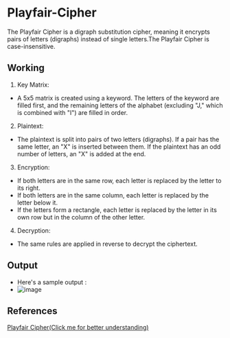# Playfair-Cipher
The Playfair Cipher is a digraph substitution cipher, meaning it encrypts pairs of letters (digraphs) instead of single letters.The Playfair Cipher is case-insensitive.
## Working
1. Key Matrix:
- A 5x5 matrix is created using a keyword. The letters of the keyword are filled first, and the remaining letters of the alphabet (excluding "J," which is combined with "I") are filled in order.
2. Plaintext:
- The plaintext is split into pairs of two letters (digraphs). If a pair has the same letter, an "X" is inserted between them. If the plaintext has an odd number of letters, an "X" is added at the end.
3. Encryption:
- If both letters are in the same row, each letter is replaced by the letter to its right.
- If both letters are in the same column, each letter is replaced by the letter below it.
- If the letters form a rectangle, each letter is replaced by the letter in its own row but in the column of the other letter.
4. Decryption:
- The same rules are applied in reverse to decrypt the ciphertext.
## Output
- Here's a sample output :
- ![image](https://github.com/user-attachments/assets/bb01404d-51e2-4239-8e1f-1f7af7294977)

## References
[Playfair Cipher(Click me for better understanding)](https://medium.com/@sabikchamp/playfair-cipher-984f8e289ab9])

